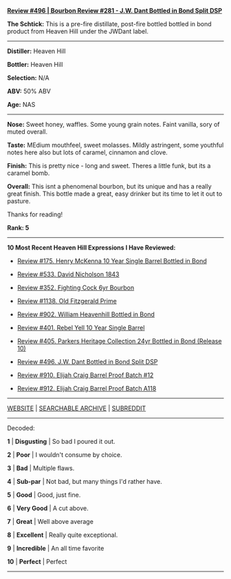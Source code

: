 
[**Review #496 | Bourbon Review #281 - J.W. Dant Bottled in Bond Split DSP**]( https://t8ke.review/review-496-jw-dant-split-dsp-131/)

**The Schtick:** This is a pre-fire distillate, post-fire bottled bottled in bond product from Heaven Hill under the JWDant label. 

-----

**Distiller:** Heaven Hill

**Bottler:** Heaven Hill

**Selection:** N/A

**ABV:**  50% ABV

**Age:** NAS 

-----

**Nose:**   Sweet honey, waffles. Some young grain notes. Faint vanilla, sory of muted overall. 

**Taste:** MEdium mouthfeel, sweet molasses. Mildly astringent, some youthful notes here also but lots of caramel, cinnamon and clove. 

**Finish:** This is pretty nice - long and sweet. Theres a little funk, but its a caramel bomb. 

**Overall:** This isnt a phenomenal bourbon, but its unique and has a really great finish. This bottle made a great, easy drinker but its time to let it out to pasture. 

Thanks for reading!

**Rank: 5**

----- 

**10 Most Recent Heaven Hill Expressions I Have Reviewed:** 

- [Review #175. Henry McKenna 10 Year Single Barrel Bottled in Bond]( https://t8ke.review/review-175-henry-mckenna-10yr-bottled-in-bond-re-review/) 

- [Review #533. David Nicholson 1843]( https://t8ke.review/review-533-david-nicholson-1843/) 

- [Review #352. Fighting Cock 6yr Bourbon]( https://t8ke.review/review-352-fighting-cock-6yr/) 

- [Review #1138. Old Fitzgerald Prime]( https://t8ke.review/review-1138-old-fitzgerald-prime/) 

- [Review #902. William Heavenhill Bottled in Bond]( https://t8ke.review/review-902-william-heavenhill-bottled-in-bond/) 

- [Review #401. Rebel Yell 10 Year Single Barrel]( https://t8ke.review/review-401-rebel-yell-single-barrel-10yr/) 

- [Review #405. Parkers Heritage Collection 24yr Bottled in Bond (Release 10)]( https://t8ke.review/review-405-parkers-heritage-collection-10-24yr-bottled-in-bond/) 

- [Review #496. J.W. Dant Bottled in Bond Split DSP]( https://t8ke.review/review-496-jw-dant-split-dsp-131/) 

- [Review #910. Elijah Craig Barrel Proof Batch #12]( https://t8ke.review/review-910-elijah-craig-barrel-proof-batch-12/) 

- [Review #912. Elijah Craig Barrel Proof Batch A118]( https://t8ke.review/review-912-elijah-craig-barrel-proof-batch-a118/) 

-----

[WEBSITE](https://t8ke.review) | [SEARCHABLE ARCHIVE](https://t8ke.review/review-archive/) | [SUBREDDIT](https://reddit.com/r/t8kereviews)

-----

Decoded:

**1** | **Disgusting** | So bad I poured it out.

**2** | **Poor** | I wouldn't consume by choice.

**3** | **Bad** | Multiple flaws.

**4** | **Sub-par** | Not bad, but many things I'd rather have.

**5** | **Good** | Good, just fine.

**6** | **Very Good** | A cut above.

**7** | **Great** | Well above average

**8** | **Excellent** | Really quite exceptional.

**9** | **Incredible** | An all time favorite

**10** | **Perfect** | Perfect

----

